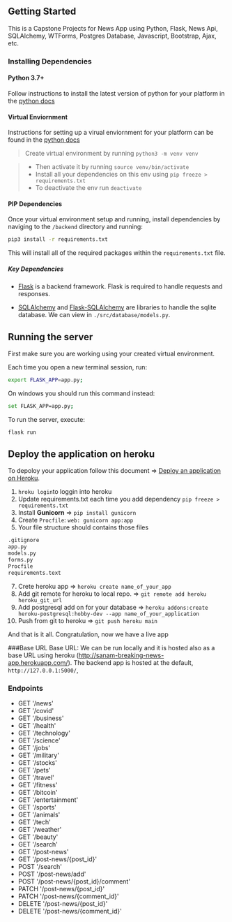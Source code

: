 ## Getting Started

This is a Capstone Projects for News App using Python, Flask, News Api, SQLAlchemy, WTForms, Postgres Database, Javascript, Bootstrap, Ajax, etc.

### Installing Dependencies

#### Python 3.7+

Follow instructions to install the latest version of python for your platform in the [python docs](https://docs.python.org/3/using/unix.html#getting-and-installing-the-latest-version-of-python)

#### Virtual Enviornment

Instructions for setting up a virual enviornment for your platform can be found in the [python docs](https://packaging.python.org/guides/installing-using-pip-and-virtual-environments/)

> Create virtual environment by running `python3 -m venv venv`

> - Then activate it by running `source venv/bin/activate`
> - Install all your dependencies on this env using `pip freeze > requirements.txt`
> - To deactivate the env run `deactivate`

#### PIP Dependencies

Once your virtual environment setup and running, install dependencies by naviging to the `/backend` directory and running:

```bash
pip3 install -r requirements.txt
```

This will install all of the required packages within the `requirements.txt` file.

##### Key Dependencies

- [Flask](http://flask.pocoo.org/)  is a backend framework. Flask is required to handle requests and responses.

- [SQLAlchemy](https://www.sqlalchemy.org/) and [Flask-SQLAlchemy](https://flask-sqlalchemy.palletsprojects.com/en/2.x/) are libraries to handle the sqlite database. We can view in  `./src/database/models.py`. 


## Running the server

First make sure you are working using your created virtual environment.

Each time you open a new terminal session, run:

```bash
export FLASK_APP=app.py;
```

On windows you should run this command instead:

```bash
set FLASK_APP=app.py;
```

To run the server, execute:

```bash
flask run 
```



## Deploy the application on heroku

To depoloy your application follow this document => [Deploy an application on Heroku](https://github.com/DinaTaklit/HerokuSample/blob/master/README.md).

1. `hroku login`to loggin into heroku
2. Update requirements.txt each time you add dependency `pip freeze > requirements.txt`
4. Install **Gunicorn**  => `pip install gunicorn`
5. Create `Procfile`:  `web: gunicorn app:app` 
6. Your file structure should contains those files
  
  ```bash
  .gitignore
  app.py
  models.py
  forms.py
  Procfile
  requirements.text
 
  ```
  
7. Crete heroku app => `heroku create name_of_your_app`
8. Add git remote for heroku to local repo.  => `git remote add heroku heroku_git_url` 
9. Add postgresql add on for your database => `heroku addons:create heroku-postgresql:hobby-dev --app name_of_your_application`
10. Push from git to heroku => `git push heroku main`

And that is it all. Congratulation, now we have a live app 


###Base URL
Base URL: We can be run locally and it is hosted also as a base URL using heroku (http://sanam-breaking-news-app.herokuapp.com/). The backend app is hosted at the default, `http://127.0.0.1:5000/`, 

### Endpoints

- GET '/news'
- GET '/covid'
- GET '/business'
- GET '/health'
- GET '/technology'
- GET '/science'
- GET '/jobs'
- GET '/military'
- GET '/stocks'
- GET '/pets'
- GET '/travel'
- GET '/fitness'
- GET '/bitcoin'
- GET '/entertainment'
- GET '/sports'
- GET '/animals'
- GET '/tech'
- GET '/weather'
- GET '/beauty'
- GET '/search'
- GET '/post-news'
- GET '/post-news/{post_id}'
- POST '/search'
- POST '/post-news/add'
- POST '/post-news/{post_id}/comment'
- PATCH '/post-news/{post_id}'
- PATCH '/post-news/{comment_id}'
- DELETE '/post-news/{post_id}'
- DELETE '/post-news/{comment_id}'
